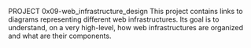 PROJECT
0x09-web_infrastructure_design
This project contains links to diagrams representing different web infrastructures.
Its goal is to understand, on a very high-level, how web infrastructures are organized and what are their components.
